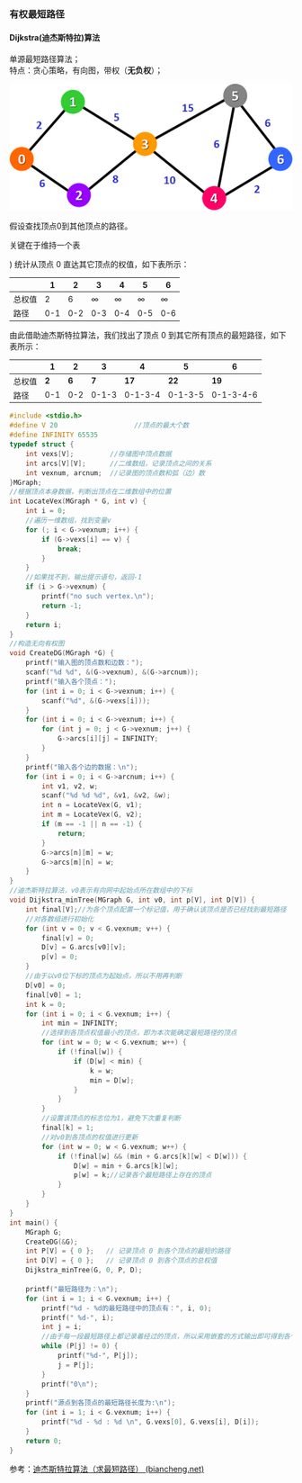 ### 有权最短路径

#### Dijkstra(迪杰斯特拉)算法

单源最短路径算法；  
特点：贪心策略，有向图，带权（**无负权**）；  

![img](imags/15011GS6-0.gif)

假设查找顶点0到其他顶点的路径。

关键在于维持一个表

) 统计从顶点 0 直达其它顶点的权值，如下表所示：



|        | 1    | 2    | 3    | 4    | 5    | 6    |
| ------ | ---- | ---- | ---- | ---- | ---- | ---- |
| 总权值 | 2    | 6    | ∞    | ∞    | ∞    | ∞    |
| 路径   | 0-1  | 0-2  | 0-3  | 0-4  | 0-5  | 0-6  |

由此借助迪杰斯特拉算法，我们找出了顶点 0 到其它所有顶点的最短路径，如下表所示：



|        | 1     | 2     | 3     | 4       | 5       | 6         |
| ------ | ----- | ----- | ----- | ------- | ------- | --------- |
| 总权值 | **2** | **6** | **7** | **17**  | **22**  | **19**    |
| 路径   | 0-1   | 0-2   | 0-1-3 | 0-1-3-4 | 0-1-3-5 | 0-1-3-4-6 |

```C
#include <stdio.h>
#define V 20                   //顶点的最大个数
#define INFINITY 65535
typedef struct {
    int vexs[V];         //存储图中顶点数据
    int arcs[V][V];      //二维数组，记录顶点之间的关系
    int vexnum, arcnum;  //记录图的顶点数和弧（边）数
}MGraph;
//根据顶点本身数据，判断出顶点在二维数组中的位置
int LocateVex(MGraph * G, int v) {
    int i = 0;
    //遍历一维数组，找到变量v
    for (; i < G->vexnum; i++) {
        if (G->vexs[i] == v) {
            break;
        }
    }
    //如果找不到，输出提示语句，返回-1
    if (i > G->vexnum) {
        printf("no such vertex.\n");
        return -1;
    }
    return i;
}
//构造无向有权图
void CreateDG(MGraph *G) {
    printf("输入图的顶点数和边数：");
    scanf("%d %d", &(G->vexnum), &(G->arcnum));
    printf("输入各个顶点：");
    for (int i = 0; i < G->vexnum; i++) {
        scanf("%d", &(G->vexs[i]));
    }
    for (int i = 0; i < G->vexnum; i++) {
        for (int j = 0; j < G->vexnum; j++) {
            G->arcs[i][j] = INFINITY;
        }
    }
    printf("输入各个边的数据：\n");
    for (int i = 0; i < G->arcnum; i++) {
        int v1, v2, w;
        scanf("%d %d %d", &v1, &v2, &w);
        int n = LocateVex(G, v1);
        int m = LocateVex(G, v2);
        if (m == -1 || n == -1) {
            return;
        }
        G->arcs[n][m] = w;
        G->arcs[m][n] = w;
    }
}
//迪杰斯特拉算法，v0表示有向网中起始点所在数组中的下标
void Dijkstra_minTree(MGraph G, int v0, int p[V], int D[V]) {
    int final[V];//为各个顶点配置一个标记值，用于确认该顶点是否已经找到最短路径
    //对各数组进行初始化
    for (int v = 0; v < G.vexnum; v++) {
        final[v] = 0;
        D[v] = G.arcs[v0][v];
        p[v] = 0;
    }
    //由于以v0位下标的顶点为起始点，所以不用再判断
    D[v0] = 0;
    final[v0] = 1;
    int k = 0;
    for (int i = 0; i < G.vexnum; i++) {
        int min = INFINITY;
        //选择到各顶点权值最小的顶点，即为本次能确定最短路径的顶点
        for (int w = 0; w < G.vexnum; w++) {
            if (!final[w]) {
                if (D[w] < min) {
                    k = w;
                    min = D[w];
                }
            }
        }
        //设置该顶点的标志位为1，避免下次重复判断
        final[k] = 1;
        //对v0到各顶点的权值进行更新
        for (int w = 0; w < G.vexnum; w++) {
            if (!final[w] && (min + G.arcs[k][w] < D[w])) {
                D[w] = min + G.arcs[k][w];
                p[w] = k;//记录各个最短路径上存在的顶点
            }
        }
    }
}
int main() {
    MGraph G;
    CreateDG(&G);
    int P[V] = { 0 };   // 记录顶点 0 到各个顶点的最短的路径
    int D[V] = { 0 };   // 记录顶点 0 到各个顶点的总权值
    Dijkstra_minTree(G, 0, P, D);
  
    printf("最短路径为：\n");
    for (int i = 1; i < G.vexnum; i++) {
        printf("%d - %d的最短路径中的顶点有：", i, 0);
        printf(" %d-", i);
        int j = i;
        //由于每一段最短路径上都记录着经过的顶点，所以采用嵌套的方式输出即可得到各个最短路径上的所有顶点
        while (P[j] != 0) {
            printf("%d-", P[j]);
            j = P[j];
        }
        printf("0\n");
    }
    printf("源点到各顶点的最短路径长度为:\n");
    for (int i = 1; i < G.vexnum; i++) {
        printf("%d - %d : %d \n", G.vexs[0], G.vexs[i], D[i]);
    }
    return 0;
}
```





参考：[迪杰斯特拉算法（求最短路径） (biancheng.net)](http://c.biancheng.net/algorithm/dijkstra.html)